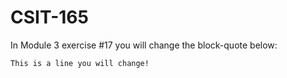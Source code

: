 # CSIT-165

In Module 3 exercise #17 you will change the block-quote below:

`This is a line you will change!`
